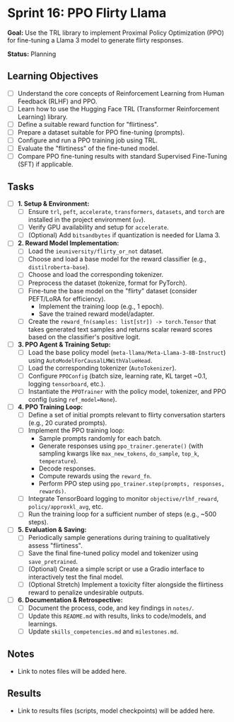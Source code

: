 # Sprint 16: PPO Flirty Llama

**Goal:** Use the TRL library to implement Proximal Policy Optimization (PPO) for fine-tuning a Llama 3 model to generate flirty responses.

**Status:** Planning

## Learning Objectives

- [ ] Understand the core concepts of Reinforcement Learning from Human Feedback (RLHF) and PPO.
- [ ] Learn how to use the Hugging Face TRL (Transformer Reinforcement Learning) library.
- [ ] Define a suitable reward function for "flirtiness".
- [ ] Prepare a dataset suitable for PPO fine-tuning (prompts).
- [ ] Configure and run a PPO training job using TRL.
- [ ] Evaluate the "flirtiness" of the fine-tuned model.
- [ ] Compare PPO fine-tuning results with standard Supervised Fine-Tuning (SFT) if applicable.

## Tasks

- [ ] **1. Setup & Environment:**
    - [ ] Ensure `trl`, `peft`, `accelerate`, `transformers`, `datasets`, and `torch` are installed in the project environment (`uv`).
    - [ ] Verify GPU availability and setup for `accelerate`.
    - [ ] (Optional) Add `bitsandbytes` if quantization is needed for Llama 3.
- [ ] **2. Reward Model Implementation:**
    - [ ] Load the `ieuniversity/flirty_or_not` dataset.
    - [ ] Choose and load a base model for the reward classifier (e.g., `distilroberta-base`).
    - [ ] Choose and load the corresponding tokenizer.
    - [ ] Preprocess the dataset (tokenize, format for PyTorch).
    - [ ] Fine-tune the base model on the "flirty" dataset (consider PEFT/LoRA for efficiency).
        - Implement the training loop (e.g., 1 epoch).
        - Save the trained reward model/adapter.
    - [ ] Create the `reward_fn(samples: list[str]) -> torch.Tensor` that takes generated text samples and returns scalar reward scores based on the classifier's positive logit.
- [ ] **3. PPO Agent & Training Setup:**
    - [ ] Load the base policy model (`meta-llama/Meta-Llama-3-8B-Instruct`) using `AutoModelForCausalLMWithValueHead`.
    - [ ] Load the corresponding tokenizer (`AutoTokenizer`).
    - [ ] Configure `PPOConfig` (batch size, learning rate, KL target ~0.1, logging `tensorboard`, etc.).
    - [ ] Instantiate the `PPOTrainer` with the policy model, tokenizer, and PPO config (using `ref_model=None`).
- [ ] **4. PPO Training Loop:**
    - [ ] Define a set of initial prompts relevant to flirty conversation starters (e.g., 20 curated prompts).
    - [ ] Implement the PPO training loop:
        - Sample prompts randomly for each batch.
        - Generate responses using `ppo_trainer.generate()` (with sampling kwargs like `max_new_tokens`, `do_sample`, `top_k`, `temperature`).
        - Decode responses.
        - Compute rewards using the `reward_fn`.
        - Perform PPO step using `ppo_trainer.step(prompts, responses, rewards)`.
    - [ ] Integrate TensorBoard logging to monitor `objective/rlhf_reward`, `policy/approxkl_avg`, etc.
    - [ ] Run the training loop for a sufficient number of steps (e.g., ~500 steps).
- [ ] **5. Evaluation & Saving:**
    - [ ] Periodically sample generations during training to qualitatively assess "flirtiness".
    - [ ] Save the final fine-tuned policy model and tokenizer using `save_pretrained`.
    - [ ] (Optional) Create a simple script or use a Gradio interface to interactively test the final model.
    - [ ] (Optional Stretch) Implement a toxicity filter alongside the flirtiness reward to penalize undesirable outputs.
- [ ] **6. Documentation & Retrospective:**
    - [ ] Document the process, code, and key findings in `notes/`.
    - [ ] Update this `README.md` with results, links to code/models, and learnings.
    - [ ] Update `skills_competencies.md` and `milestones.md`.

## Notes

- Link to notes files will be added here.

## Results

- Link to results files (scripts, model checkpoints) will be added here.

